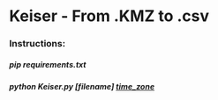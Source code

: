 # Keiser - From .KMZ to .csv
### Instructions:
##### pip requirements.txt
##### python Keiser.py [filename] [time_zone](optional)
